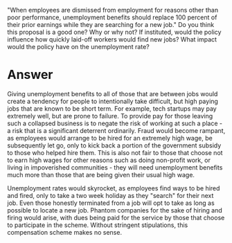 "When employees are dismissed from employment for reasons other than
poor performance, unemployment benefits should replace 100 percent of
their prior earnings while they are searching for a new job." Do you
think this proposal is a good one? Why or why not? If instituted, would
the policy influence how quickly laid-off workers would find new jobs?
What impact would the policy have on the unemployment rate?

# Answer

Giving unemployment benefits to all of those that are between jobs would
create a tendency for people to intentionally take difficult, but high
paying jobs that are known to be short term. For example, tech startups
may pay extremely well, but are prone to failure. To provide pay for
those leaving such a collapsed business is to negate the risk of working
at such a place - a risk that is a significant deterrent ordinarily.
Fraud would become rampant, as employees would arrange to be hired for
an extremely high wage, be subsequently let go, only to kick back a
portion of the government subsidy to those who helped hire them. This is
also not fair to those that choose not to earn high wages for other
reasons such as doing non-profit work, or living in impoverished
communities - they will need unemployment benefits much more than those
that are being given their usual high wage.

Unemployment rates would skyrocket, as employees find ways to be hired
and fired, only to take a two week holiday as they "search" for their
next job. Even those honestly terminated from a job will opt to take as
long as possible to locate a new job. Phantom companies for the sake of
hiring and firing would arise, with dues being paid for the service by
those that choose to participate in the scheme. Without stringent
stipulations, this compensation scheme makes no sense.
